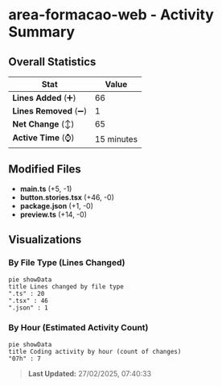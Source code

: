 # area-formacao-web - Activity Summary 

## Overall Statistics

| Stat                   | Value                                                             |
| ---------------------- | ----------------------------------------------------------------- |
| **Lines Added** (➕)   | 66                                          |
| **Lines Removed** (➖) | 1                                        |
| **Net Change** (↕)    | 65                |
| **Active Time** (⌚)   | 15 minutes |


## Modified Files
- **main.ts** (+5, -1)
- **button.stories.tsx** (+46, -0)
- **package.json** (+1, -0)
- **preview.ts** (+14, -0)

## Visualizations

### By File Type (Lines Changed)

```mermaid
pie showData
title Lines changed by file type
".ts" : 20
".tsx" : 46
".json" : 1
```

### By Hour (Estimated Activity Count)

```mermaid
pie showData
title Coding activity by hour (count of changes)
"07h" : 7
```


> **Last Updated:** 27/02/2025, 07:40:33